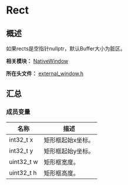 # Rect

## 概述

如果rects是空指针nullptr，默认Buffer大小为脏区。

**相关模块：** [NativeWindow](capi-nativewindow.md)

**所在头文件：** [external_window.h](capi-external-window-h.md)

## 汇总

### 成员变量

| 名称       | 描述              |
| ---------- | ----------------- |
| int32_t x  | 矩形框起始x坐标。 |
| int32_t y  | 矩形框起始y坐标。 |
| uint32_t w | 矩形框宽度。      |
| uint32_t h | 矩形框高度。      |

